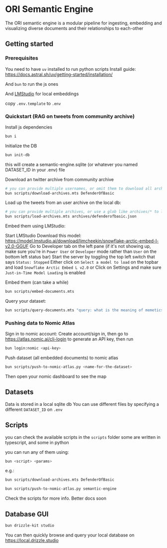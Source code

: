 # ORI Semantic Engine

The ORI semantic engine is a modular pipeline for ingesting, embedding and visualizing diverse documents and their relationships to each-other

## Getting started

### Prerequisites

You need to have `uv` installed to run python scripts
Install guide: https://docs.astral.sh/uv/getting-started/installation/

And `bun` to run the js ones

And [LMStudio](https://lmstudio.ai/) for local embeddings

copy `.env.template` to `.env`

### Quickstart (RAG on tweets from community archive)

Install js dependencies

```bash
bun i
```

Initialize the DB

```bash
bun init-db
```

this will create a semantic-engine.sqlite (or whatever you named DATASET_ID in your .env) file

Download an twitter archive from community archive

```bash
# you can provide multiple usernames, or omit them to download all archives
bun scripts/download-archives.mts DefenderOfBasic
```

Load up the tweets from an user archive on the local db:

```bash
# you can provide multiple archives, or use a glob like archives/* to load them all
bun scripts/load-archives.mts archives/defenderofbasic.json
```

Embed them using LMStudio:

Start LMStudio
Download this model: https://model.lmstudio.ai/download/limcheekin/snowflake-arctic-embed-l-v2.0-GGUF
Go to Developer tab on the left pane (if it's not showing up, make sure you're in `Power User` or `Developer` mode rather than `User` on the bottom left status bar)
Start the server by toggling the top left switch that says `Status: Stopped`
Either click on `Select a model to load` on the topbar and load `Snowflake Arctic Embed L v2.0` or Click on Settings and make sure `Just-in-Time Model Loading` is enabled

Embed them (can take a while)

```bash
bun scripts/embed-documents.mts
```

Query your dataset:

```bash
bun scripts/query-documents.mts "query: what is the meaning of memetics?"
```

### Pushing data to Nomic Atlas

Sign in to nomic account:
Create account/sign in, then go to https://atlas.nomic.ai/cli-login to generate an API key, then run

```bash
bun login:nomic <api-key>
```

Push dataset (all embedded documents) to nomic atlas

```bash
bun scripts/push-to-nomic-atlas.py <name-for-the-dataset>
```

Then open your nomic dashboard to see the map

## Datasets

Data is stored in a local sqlite db
You can use different files by specifying a different `DATASET_ID` on `.env`

## Scripts

you can check the available scripts in the `scripts` folder
some are written in typescript, and some in python

you can run any of them using:

```bash
bun <script> <params>
```

e.g.:

```bash
bun scripts/download-archives.mts DefenderOfBasic
```

```bash
bun scripts/push-to-nomic-atlas.py semantic-engine
```

Check the scripts for more info. Better docs soon

## Database GUI

```bash
bun drizzle-kit studio
```

You can then quickly browse and query your local database on https://local.drizzle.studio
